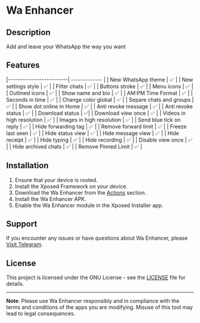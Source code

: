 # Wa Enhancer

## Description
Add and leave your WhatsApp the way you want

## Features
|-------------------------| ------------- |
| New WhatsApp theme      | ✅ |
| New settings style      | ✅ |
| Filter chats            | ✅ |
| Buttons stroke          | ✅ |
| Menu icons              | ✅ |
| Outlined icons          | ✅ |
| Show name and bio       | ✅ |
| AM:PM Time Format       | ✅ |
| Seconds in time         | ✅ |
| Change color global     | ✅ |
| Separe chats and groups | ✅ |
| Show dot online in Home | ✅ |
| Anti revoke message | ✅ |
| Anti revoke status | ✅ |
| Download status | ✅|
| Download view once | ✅ |
| Videos in high resolution | ✅ |
| Images in high resolution | ✅ |
| Send blue tick on reply | ✅ |
| Hide forwarding tag  | ✅ |
| Remove forward limit | ✅ |
| Freeze last seen     | ✅ |
| Hide status view     | ✅ |
| Hide message view    | ✅ |
| Hide receipt         | ✅ |
| Hide typing          | ✅ |
| Hide recording       | ✅ |
| Disable view once    | ✅ |
| Hide archived chats  | ✅ |
| Remove Pinned Limit  | ✅ |

## Installation
1. Ensure that your device is rooted.
2. Install the Xposed Framework on your device.
3. Download the Wa Enhancer from the [Actions](https://github.com/Dev4Mod/WaEnhancer/actions) section.
4. Install the Wa Enhancer APK.
5. Enable the Wa Enhancer module in the Xposed Installer app.

## Support
If you encounter any issues or have questions about Wa Enhancer, please [Visit Telegram](https://t.me/waenhancer).

## License
This project is licensed under the GNU License - see the [LICENSE](LICENSE) file for details.

---

**Note**: Please use Wa Enhancer responsibly and in compliance with the terms and conditions of the apps you are modifying. Misuse of this tool may lead to legal consequences.